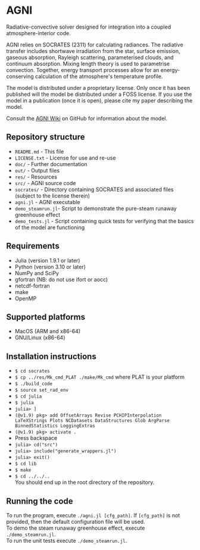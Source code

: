 # AGNI
Radiative-convective solver designed for integration into a coupled atmosphere-interior code.   

AGNI relies on SOCRATES (2311) for calculating radiances. The radiative transfer includes shortwave irradiation from the star, surface emission, gaseous absorption, Rayleigh scattering, parameterised clouds, and continuum absorption. Mixing length theory is used to parametrise convection. Together, energy transport processes allow for an energy-conserving calculation of the atmosphere's temperature profile.      

The model is distributed under a proprietary license. Only once it has been published will the model be distributed under a FOSS license. If you use the model in a publication (once it is open), please cite my paper describing the model.

Consult the [AGNI Wiki](https://github.com/nichollsh/AGNI/wiki) on GitHub for information about the model. 
    
## Repository structure 
* `README.md`       - This file
* `LICENSE.txt`     - License for use and re-use
* `doc/`            - Further documentation
* `out/`            - Output files
* `res/`            - Resources
* `src/`            - AGNI source code
* `socrates/`       - Directory containing SOCRATES and associated files (subject to the license therein)
* `agni.jl`         - AGNI executable
* `demo_steamrun.jl`- Script to demonstrate the pure-steam runaway greenhouse effect
* `demo_tests.jl`   - Script containing quick tests for verifying that the basics of the model are functioning


## Requirements
* Julia (version 1.9.1 or later)
* Python (version 3.10 or later)
* NumPy and SciPy
* gfortran (NB: do not use ifort or aocc)
* netcdf-fortran
* make
* OpenMP

## Supported platforms
* MacOS (ARM and x86-64)
* GNU/Linux (x86-64)

## Installation instructions
- `$ cd socrates`
- `$ cp ../res/Mk_cmd_PLAT ./make/Mk_cmd` where PLAT is your platform
- `$ ./build_code`
- `$ source set_rad_env`
- `$ cd julia`
- `$ julia`
- `julia> ]`
-  `(@v1.9) pkg> add OffsetArrays Revise PCHIPInterpolation LaTeXStrings Plots NCDatasets DataStructures Glob ArgParse BinnedStatistics LoggingExtras`
-  `(@v1.9) pkg> activate .`
-  Press backspace
-  `julia> cd("src")`
-  `julia> include("generate_wrappers.jl")`
-  `julia> exit()`
-  `$ cd lib`
-  `$ make`
-  `$ cd ../../..`   
You should end up in the root directory of the repository.    

## Running the code
To run the program, execute `./agni.jl [cfg_path]`. If `[cfg_path]` is not provided, then the default configuration file will be used.       
To demo the steam runaway greenhouse effect, execute `./demo_steamrun.jl`.     
To run the unit tests execute `./demo_steamrun.jl`.     

